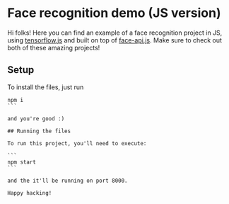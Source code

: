 # Face recognition demo (JS version)

Hi folks! Here you can find an example of a face recognition project in JS, using [tensorflow.js](https://js.tensorflow.org/) and built on top of [face-api.js](https://github.com/justadudewhohacks/face-api.js). Make sure to check out both of these amazing projects!

## Setup

To install the files, just run

````
npm i
```

and you're good :)

## Running the files

To run this project, you'll need to execute:

```
npm start
```

and the it'll be running on port 8000.

Happy hacking!

